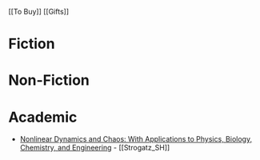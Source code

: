 [[To Buy]]
[[Gifts]]

# Fiction

# Non-Fiction

# Academic
- [Nonlinear Dynamics and Chaos: With Applications to Physics, Biology, Chemistry, and Engineering](https://www.amazon.ca/Nonlinear-Dynamics-Chaos-Applications-Engineering/dp/0813349109/ref=pd_lpo_14_t_0/136-9648753-2387504?_encoding=UTF8&pd_rd_i=0813349109&pd_rd_r=42a5e667-73a3-4ce7-816d-7e15f1b5d662&pd_rd_w=Bfmqr&pd_rd_wg=MJhR5&pf_rd_p=256a14b6-93bc-4bcd-9f68-aea60d2878b9&pf_rd_r=4XYR5P279A8JEAZX2BP7&psc=1&refRID=4XYR5P279A8JEAZX2BP7)
		- [[Strogatz_SH]]